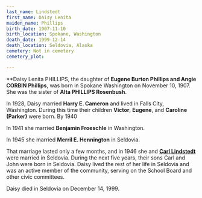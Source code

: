 ```yaml
---
last_name: Lindstedt
first_name: Daisy Lenita
maiden_name: Phillips
birth_date: 1907-11-10
birth_location: Spokane, Washington
death_date: 1999-12-14
death_location: Seldovia, Alaska
cemetery: Not in cemetery
cemetery_plot: 

---
```

**Daisy Lenita PHILLIPS, the daughter of **Eugene Burton Phillips and Angie CORBIN Phillips**, was born in Spokane Washington on November 10, 1907. She was the sister of **Alta PHILLIPS Rosenbush**.

In 1928, Daisy married **Harry E. Cameron** and lived in Falls City, Washington. During this time their children **Victor**, **Eugene**, and **Caroline (Parker)** were born. By 1940 

In 1941 she married **Benjamin Froeschle** in Washington. 

In 1945 she married **Merril E. Hennington** in Seldovia.  

That marriage lasted only a few months, and in 1946 she and [**Carl Lindstedt**](./Lindstedt_Carl_Gosta_Sr.md) were married in Seldovia. During the next five years, their sons Carl and John were born in Seldovia. Daisy lived the rest of her life in Seldovia and was an active member of the community, serving on the School Board and other civic committees.

Daisy died in Seldovia on December 14, 1999.

